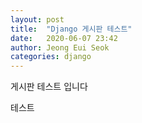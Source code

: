 ```yaml
---
layout: post
title:  "Django 게시판 테스트"
date:   2020-06-07 23:42
author: Jeong Eui Seok
categories: django
---
```


게시판 테스트 입니다

테스트
